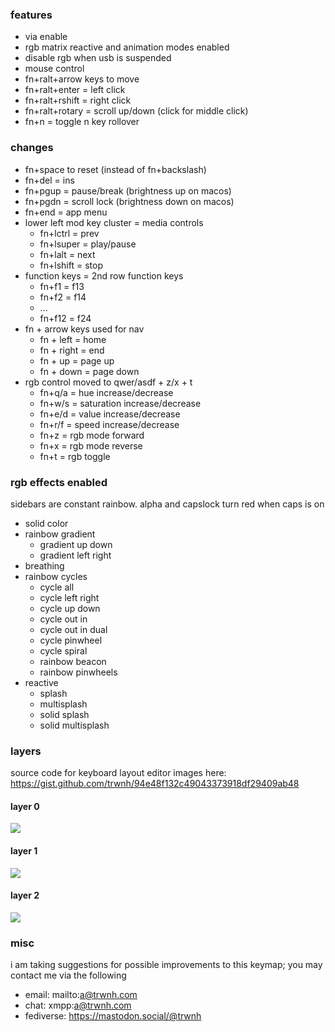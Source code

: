 ### features

- via enable
- rgb matrix reactive and animation modes enabled
- disable rgb when usb is suspended
- mouse control
- fn+ralt+arrow keys to move
- fn+ralt+enter = left click
- fn+ralt+rshift = right click
- fn+ralt+rotary = scroll up/down (click for middle click)
- fn+n = toggle n key rollover

### changes

- fn+space to reset (instead of fn+backslash)
- fn+del = ins
- fn+pgup = pause/break (brightness up on macos)
- fn+pgdn = scroll lock (brightness down on macos)
- fn+end = app menu
- lower left mod key cluster = media controls
	- fn+lctrl = prev
	- fn+lsuper = play/pause
	- fn+lalt = next
	- fn+lshift = stop
- function keys = 2nd row function keys
	- fn+f1 = f13
	- fn+f2 = f14
	- ...
	- fn+f12 = f24
- fn + arrow keys used for nav
	- fn + left = home
	- fn + right = end
	- fn + up = page up
	- fn + down = page down
- rgb control moved to qwer/asdf + z/x + t
	- fn+q/a = hue increase/decrease
	- fn+w/s = saturation increase/decrease
	- fn+e/d = value increase/decrease
	- fn+r/f = speed increase/decrease
	- fn+z = rgb mode forward
	- fn+x = rgb mode reverse
	- fn+t = rgb toggle

### rgb effects enabled

sidebars are constant rainbow. alpha and capslock turn red when caps is on

- solid color
- rainbow gradient
	- gradient up down
	- gradient left right
- breathing
- rainbow cycles
	- cycle all
	- cycle left right
	- cycle up down
	- cycle out in
	- cycle out in dual
	- cycle pinwheel
	- cycle spiral
	- rainbow beacon
	- rainbow pinwheels
- reactive
	- splash
	- multisplash
	- solid splash
	- solid multisplash

### layers

source code for keyboard layout editor images here: https://gist.github.com/trwnh/94e48f132c49043373918df29409ab48

#### layer 0

![](https://i.imgur.com/P1hSkZT.png)

#### layer 1

![](https://i.imgur.com/qqiObxP.png)

#### layer 2

![](https://i.imgur.com/W0i1D0C.png)

### misc

i am taking suggestions for possible improvements to this keymap; you may contact me via the following

- email: mailto:a@trwnh.com
- chat: xmpp:a@trwnh.com
- fediverse: https://mastodon.social/@trwnh